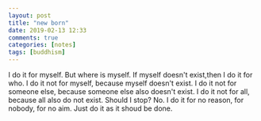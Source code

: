```yaml
---
layout: post
title: "new born"
date: 2019-02-13 12:33
comments: true
categories: [notes]
tags: [buddhism]
---
```

I do it for myself. But where is myself. If myself doesn't exist,then I do it for who. I do it not for myself, because myself doesn't exist. I do it not for someone else, because someone else also doesn't exist. I do it not for all, because all also do not exist. Should I stop? No. I do it for no reason, for nobody, for no aim. Just do it as it shoud be done.  

